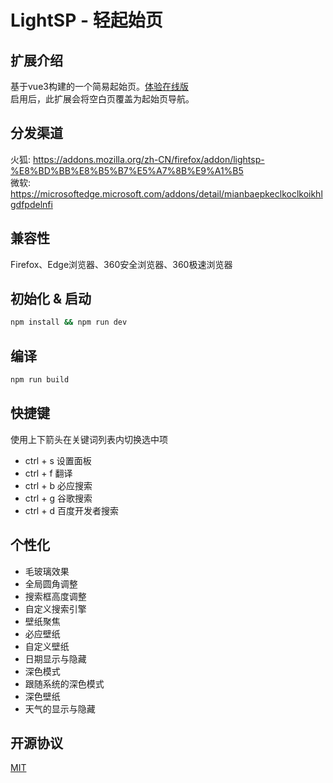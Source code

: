 # LightSP - 轻起始页

## 扩展介绍

基于vue3构建的一个简易起始页。[体验在线版](https://nas.amzgr.cc:81/archive/lightsp/)  
启用后，此扩展会将空白页覆盖为起始页导航。

## 分发渠道

火狐: https://addons.mozilla.org/zh-CN/firefox/addon/lightsp-%E8%BD%BB%E8%B5%B7%E5%A7%8B%E9%A1%B5  
微软: https://microsoftedge.microsoft.com/addons/detail/mianbaepkeclkoclkoikhlgdfpdelnfi

## 兼容性

Firefox、Edge浏览器、360安全浏览器、360极速浏览器

## 初始化 & 启动

```bash
npm install && npm run dev
```

## 编译

```bash
npm run build
```

## 快捷键

使用上下箭头在关键词列表内切换选中项

- ctrl + s 设置面板
- ctrl + f 翻译
- ctrl + b 必应搜索
- ctrl + g 谷歌搜索
- ctrl + d 百度开发者搜索

## 个性化

- 毛玻璃效果
- 全局圆角调整
- 搜索框高度调整
- 自定义搜索引擎
- 壁纸聚焦
- 必应壁纸
- 自定义壁纸
- 日期显示与隐藏
- 深色模式
- 跟随系统的深色模式
- 深色壁纸
- 天气的显示与隐藏

## 开源协议

[MIT](https://opensource.org/licenses/MIT)

